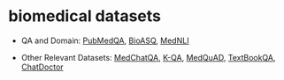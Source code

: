 # biomedical datasets

- QA and Domain: [PubMedQA](https://huggingface.co/datasets/qiaojin/PubMedQA), [BioASQ](https://huggingface.co/datasets/enelpol/rag-mini-bioasq), [MedNLI](https://huggingface.co/datasets/bigbio/mednli)

- Other Relevant Datasets: [MedChatQA](https://huggingface.co/datasets/ngram/medchat-qa), [K-QA](https://huggingface.co/datasets/Itaykhealth/K-QA), [MedQuAD](https://huggingface.co/datasets/lavita/MedQuAD), [TextBookQA](https://huggingface.co/datasets/winder-hybrids/MedicalTextbook_QA), [ChatDoctor](https://huggingface.co/datasets/avaliev/chat_doctor)
